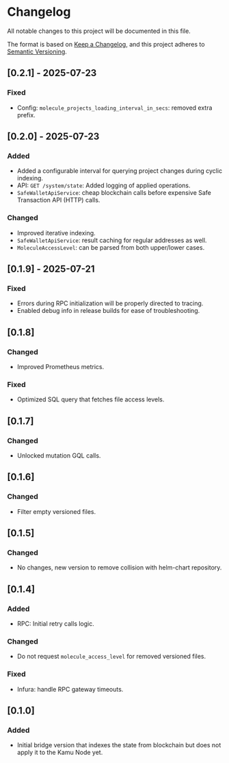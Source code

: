 # Changelog

All notable changes to this project will be documented in this file.

The format is based on [Keep a Changelog](https://keepachangelog.com/en/1.0.0/),
and this project adheres to [Semantic Versioning](https://semver.org/spec/v2.0.0.html).

<!--
Recommendation: for ease of reading, use the following order:
- Added
- Changed
- Fixed
-->

## [0.2.1] - 2025-07-23
### Fixed
- Config: `molecule_projects_loading_interval_in_secs`: removed extra prefix.

## [0.2.0] - 2025-07-23
### Added
- Added a configurable interval for querying project changes during cyclic indexing.
- API: `GET /system/state`: Added logging of applied operations.
- `SafeWalletApiService`: cheap blockchain calls before expensive Safe Transaction API (HTTP) calls.
### Changed
- Improved iterative indexing.
- `SafeWalletApiService`: result caching for regular addresses as well.
- `MoleculeAccessLevel`: can be parsed from both upper/lower cases.

## [0.1.9] - 2025-07-21
### Fixed
- Errors during RPC initialization will be properly directed to tracing.
- Enabled debug info in release builds for ease of troubleshooting.

## [0.1.8]
### Changed
- Improved Prometheus metrics.
### Fixed
- Optimized SQL query that fetches file access levels.

## [0.1.7]
### Changed
- Unlocked mutation GQL calls.

## [0.1.6]
### Changed
- Filter empty versioned files.

## [0.1.5]
### Changed
- No changes, new version to remove collision with helm-chart repository.

## [0.1.4]
### Added
- RPC: Initial retry calls logic.
### Changed
- Do not request `molecule_access_level` for removed versioned files.
### Fixed
- Infura: handle RPC gateway timeouts.

## [0.1.0]
### Added
- Initial bridge version that indexes the state from blockchain but does not apply it to the Kamu Node yet.

